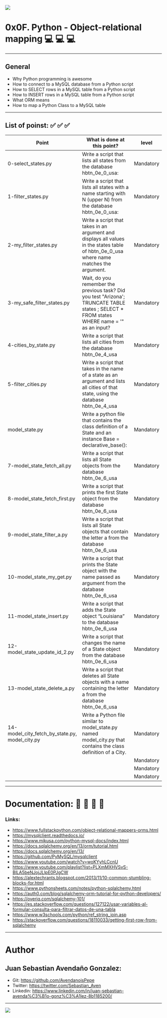 ![](https://s3.amazonaws.com/intranet-projects-files/holbertonschool-higher-level_programming+/305/1f1ihd.jpg)

# 0x0F. Python - Object-relational mapping 💻   💻   💻 

------------

## General

- Why Python programming is awesome
- How to connect to a MySQL database from a Python script
- How to SELECT rows in a MySQL table from a Python script
- How to INSERT rows in a MySQL table from a Python script
- What ORM means
- How to map a Python Class to a MySQL table

------------

## List of poinst:  ✅   ✅   ✅ 

|  Point | What is done at this point? | level |
| ------------ | ------------ | ------------ |
| 0-select_states.py | Write a script that lists all states from the database hbtn_0e_0_usa: | Mandatory |
| 1-filter_states.py | Write a script that lists all states with a name starting with N (upper N) from the database hbtn_0e_0_usa: | Mandatory |
| 2-my_filter_states.py | Write a script that takes in an argument and displays all values in the states table of hbtn_0e_0_usa where name matches the argument. | Mandatory |
| 3-my_safe_filter_states.py | Wait, do you remember the previous task? Did you test "Arizona'; TRUNCATE TABLE states ; SELECT * FROM states WHERE name = '" as an input? | Mandatory |
| 4-cities_by_state.py | Write a script that lists all cities from the database hbtn_0e_4_usa | Mandatory |
| 5-filter_cities.py | Write a script that takes in the name of a state as an argument and lists all cities of that state, using the database hbtn_0e_4_usa | Mandatory |
| model_state.py | Write a python file that contains the class definition of a State and an instance Base = declarative_base(): | Mandatory |
| 7-model_state_fetch_all.py | Write a script that lists all State objects from the database hbtn_0e_6_usa | Mandatory |
| 8-model_state_fetch_first.py | Write a script that prints the first State object from the database hbtn_0e_6_usa | Mandatory |
| 9-model_state_filter_a.py | Write a script that lists all State objects that contain the letter a from the database hbtn_0e_6_usa | Mandatory |
| 10-model_state_my_get.py | Write a script that prints the State object with the name passed as argument from the database hbtn_0e_6_usa | Mandatory |
| 11-model_state_insert.py | Write a script that adds the State object “Louisiana” to the database hbtn_0e_6_usa | Mandatory |
| 12-model_state_update_id_2.py | Write a script that changes the name of a State object from the database hbtn_0e_6_usa | Mandatory |
| 13-model_state_delete_a.py | Write a script that deletes all State objects with a name containing the letter a from the database hbtn_0e_6_usa | Mandatory |
| 14-model_city_fetch_by_state.py, model_city.py | Write a Python file similar to model_state.py named model_city.py that contains the class definition of a City. | Mandatory |
|  |  | Mandatory |
|  |  | Mandatory |
|  |  | Mandatory |

------------

# Documentation: 📜 📃 📜 📃
### Links:

- https://www.fullstackpython.com/object-relational-mappers-orms.html
- https://mysqlclient.readthedocs.io/
- https://www.mikusa.com/python-mysql-docs/index.html
- https://docs.sqlalchemy.org/en/13/orm/tutorial.html
- https://docs.sqlalchemy.org/en/13/
- https://github.com/PyMySQL/mysqlclient
- https://www.youtube.com/watch?v=woKYyhLCcnU
- https://www.youtube.com/playlist?list=PLXmMXHVSvS-BlLA5beNJojJLlpE0PJgCW
- https://alextechrants.blogspot.com/2013/11/10-common-stumbling-blocks-for.html
- https://www.pythonsheets.com/notes/python-sqlalchemy.html
- https://auth0.com/blog/sqlalchemy-orm-tutorial-for-python-developers/
- https://overiq.com/sqlalchemy-101/
- https://es.stackoverflow.com/questions/127122/usar-variables-al-formular-consulta-para-filtrar-datos-de-una-tabla
- https://www.w3schools.com/python/ref_string_join.asp
- https://stackoverflow.com/questions/18110033/getting-first-row-from-sqlalchemy

------------

# Author

## Juan Sebastian Avendaño Gonzalez:
- Git: https://github.com/AvendanoisPepe
- Twitter: https://twitter.com/Sebastian_Aven
- Linkedin: https://www.linkedin.com/in/juan-sebastian-avenda%C3%B1o-gonz%C3%A1lez-8b1185200/

------------


![](https://i.imgur.com/HPJ8Qn8.jpg)